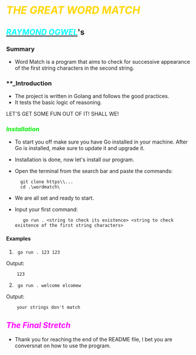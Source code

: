 # <font color=gold>**_THE GREAT WORD MATCH_**</font>

## [<font color=cyan>_RAYMOND OGWEL_</font>]()'s

### Summary

- Word Match is a program that aims to check for successive appearance of the first string characters in the second string.

### **_Introduction

- The project is written in Golang and follows the good practices.
- It tests the basic logic of reasoning.

LET'S GET SOME FUN OUT OF IT! SHALL WE!

### <font color = gree>**_Installation_**</font>

- To start you off make sure you have Go installed in your machine. After Go is installed, make sure to update it and upgrade it.
- Installation is done, now let's install our program.
- Open the terminal from the search bar and paste the commands:

        git clone https\\...
        cd .\wordmatch\

- We are all set and ready to start.

- Input your first command:

         go run . <string to check its existence> <string to check existence of the first string characters>

#### Examples

1.
        go run . 123 123

Output:

        123

2.
        go run . welcome elcomew

Output:

        your strings don't match

## <font color = magenta>**_The Final Stretch_**</font>

- Thank you for reaching the end of the README file, I bet you are conversnat on how to use the program.
